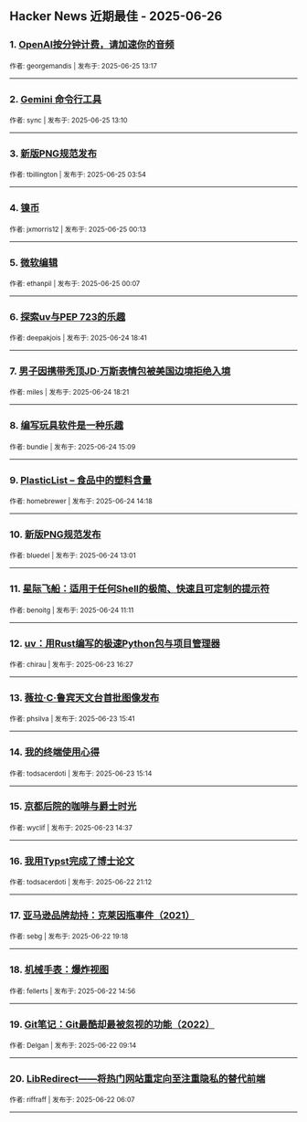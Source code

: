 ## Hacker News 近期最佳 - 2025-06-26


### 1. [OpenAI按分钟计费，请加速你的音频](https://news.ycombinator.com/item?id=44376989)

<sub>作者: georgemandis | 发布于: 2025-06-25 13:17</sub>

---

### 2. [Gemini 命令行工具](https://news.ycombinator.com/item?id=44376919)

<sub>作者: sync | 发布于: 2025-06-25 13:10</sub>

---

### 3. [新版PNG规范发布](https://news.ycombinator.com/item?id=44373504)

<sub>作者: tbillington | 发布于: 2025-06-25 03:54</sub>

---

### 4. [镍币](https://news.ycombinator.com/item?id=44372424)

<sub>作者: jxmorris12 | 发布于: 2025-06-25 00:13</sub>

---

### 5. [微软编辑](https://news.ycombinator.com/item?id=44372380)

<sub>作者: ethanpil | 发布于: 2025-06-25 00:07</sub>

---

### 6. [探索uv与PEP 723的乐趣](https://news.ycombinator.com/item?id=44369388)

<sub>作者: deepakjois | 发布于: 2025-06-24 18:41</sub>

---

### 7. [男子因携带秃顶JD·万斯表情包被美国边境拒绝入境](https://news.ycombinator.com/item?id=44369140)

<sub>作者: miles | 发布于: 2025-06-24 18:21</sub>

---

### 8. [编写玩具软件是一种乐趣](https://news.ycombinator.com/item?id=44367084)

<sub>作者: bundie | 发布于: 2025-06-24 15:09</sub>

---

### 9. [PlasticList – 食品中的塑料含量](https://news.ycombinator.com/item?id=44366548)

<sub>作者: homebrewer | 发布于: 2025-06-24 14:18</sub>

---

### 10. [新版PNG规范发布](https://news.ycombinator.com/item?id=44365754)

<sub>作者: bluedel | 发布于: 2025-06-24 13:01</sub>

---

### 11. [星际飞船：适用于任何Shell的极简、快速且可定制的提示符](https://news.ycombinator.com/item?id=44364874)

<sub>作者: benoitg | 发布于: 2025-06-24 11:11</sub>

---

### 12. [uv：用Rust编写的极速Python包与项目管理器](https://news.ycombinator.com/item?id=44357411)

<sub>作者: chirau | 发布于: 2025-06-23 16:27</sub>

---

### 13. [薇拉·C·鲁宾天文台首批图像发布](https://news.ycombinator.com/item?id=44356890)

<sub>作者: phsilva | 发布于: 2025-06-23 15:41</sub>

---

### 14. [我的终端使用心得](https://news.ycombinator.com/item?id=44356646)

<sub>作者: todsacerdoti | 发布于: 2025-06-23 15:14</sub>

---

### 15. [京都后院的咖啡与爵士时光](https://news.ycombinator.com/item?id=44356248)

<sub>作者: wyclif | 发布于: 2025-06-23 14:37</sub>

---

### 16. [我用Typst完成了博士论文](https://news.ycombinator.com/item?id=44350322)

<sub>作者: todsacerdoti | 发布于: 2025-06-22 21:12</sub>

---

### 17. [亚马逊品牌劫持：克莱因瓶事件（2021）](https://news.ycombinator.com/item?id=44349525)

<sub>作者: sebg | 发布于: 2025-06-22 19:18</sub>

---

### 18. [机械手表：爆炸视图](https://news.ycombinator.com/item?id=44347425)

<sub>作者: fellerts | 发布于: 2025-06-22 14:56</sub>

---

### 19. [Git笔记：Git最酷却最被忽视的功能（2022）](https://news.ycombinator.com/item?id=44345334)

<sub>作者: Delgan | 发布于: 2025-06-22 09:14</sub>

---

### 20. [LibRedirect——将热门网站重定向至注重隐私的替代前端](https://news.ycombinator.com/item?id=44344246)

<sub>作者: riffraff | 发布于: 2025-06-22 06:07</sub>

---
